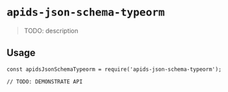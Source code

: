 # `apids-json-schema-typeorm`

> TODO: description

## Usage

```
const apidsJsonSchemaTypeorm = require('apids-json-schema-typeorm');

// TODO: DEMONSTRATE API
```
